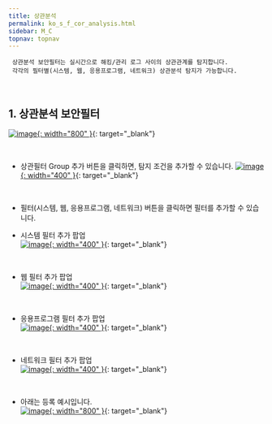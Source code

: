 ```yaml
---
title: 상관분석
permalink: ko_s_f_cor_analysis.html
sidebar: M_C
topnav: topnav
---
```


     상관분석 보안필터는 실시간으로 해킹/관리 로그 사이의 상관관계를 탐지합니다.
     각각의 필터별(시스템, 웹, 응용프로그램, 네트워크) 상관분석 탐지가 가능합니다.

<br />

## 1. 상관분석 보안필터

[![image](/docs/images/Manual/common/filter2/security/cor_analy/08.png){: width="800" }](/docs/images/Manual/common/filter2/security/cor_analy/08.png){: target="_blank"}

<br />

- 상관필터 Group 추가 버튼을 클릭하면, 탐지 조건을 추가할 수 있습니다.
[![image](/docs/images/Manual/common/filter2/security/cor_analy/03.png){: width="400" }](/docs/images/Manual/common/filter2/security/cor_analy/03.png){: target="_blank"}

<br />

- 필터(시스템, 웹, 응용프로그램, 네트워크) 버튼을 클릭하면 필터를 추가할 수 있습니다.

- 시스템 필터 추가 팝업   
[![image](/docs/images/Manual/common/filter2/security/cor_analy/04.png){: width="400" }](/docs/images/Manual/common/filter2/security/cor_analy/04.png){: target="_blank"}

<br />

- 웹 필터 추가 팝업   
[![image](/docs/images/Manual/common/filter2/security/cor_analy/05.png){: width="400" }](/docs/images/Manual/common/filter2/security/cor_analy/05.png){: target="_blank"}

<br />

- 응용프로그램 필터 추가 팝업   
[![image](/docs/images/Manual/common/filter2/security/cor_analy/06.png){: width="400" }](/docs/images/Manual/common/filter2/security/cor_analy/06.png){: target="_blank"}

<br />

- 네트워크 필터 추가 팝업   
[![image](/docs/images/Manual/common/filter2/security/cor_analy/07.png){: width="400" }](/docs/images/Manual/common/filter2/security/cor_analy/07.png){: target="_blank"}

<br />

- 아래는 등록 예시입니다.   
[![image](/docs/images/Manual/common/filter2/security/cor_analy/02.png){: width="800" }](/docs/images/Manual/common/filter2/security/cor_analy/02.png){: target="_blank"}
